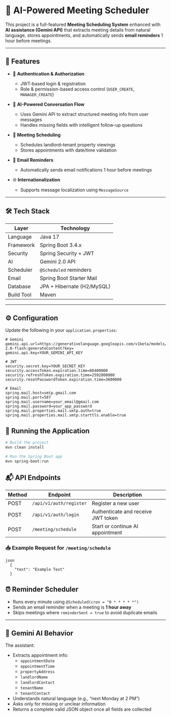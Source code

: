 # 🧠 AI-Powered Meeting Scheduler

This project is a full-featured **Meeting Scheduling System** enhanced with **AI assistance (Gemini API)** that extracts meeting details from natural language, stores appointments, and automatically sends **email reminders** 1 hour before meetings.

---

## 🚀 Features

- 🔐 **Authentication & Authorization**
    - JWT-based login & registration
    - Role & permission-based access control (`USER_CREATE`, `MANAGER_CREATE`)

- 💬 **AI-Powered Conversation Flow**
    - Uses Gemini API to extract structured meeting info from user messages
    - Handles missing fields with intelligent follow-up questions

- 📆 **Meeting Scheduling**
    - Schedules landlord–tenant property viewings
    - Stores appointments with date/time validation

- 📧 **Email Reminders**
    - Automatically sends email notifications 1 hour before meetings

- 🌐 **Internationalization**
    - Supports message localization using `MessageSource`

---

## 🛠️ Tech Stack

| Layer         | Technology                        |
|---------------|------------------------------------|
| Language      | Java 17                            |
| Framework     | Spring Boot 3.4.x                  |
| Security      | Spring Security + JWT              |
| AI            | Gemini 2.0 API                     |
| Scheduler     | `@Scheduled` reminders             |
| Email         | Spring Boot Starter Mail           |
| Database      | JPA + Hibernate (H2/MySQL)         |
| Build Tool    | Maven                              |

---

## ⚙️ Configuration

Update the following in your `application.properties`:

```properties
# Gemini
gemini.api.url=https://generativelanguage.googleapis.com/v1beta/models/gemini-2.0-flash:generateContent?key=
gemini.api.key=YOUR_GEMINI_API_KEY

# JWT
security.secret.key=YOUR_SECRET_KEY
security.accessToken.expiration.time=86400000
security.refreshToken.expiration.time=2592000000
security.resetPasswordToken.expiration.time=3600000

# Email
spring.mail.host=smtp.gmail.com
spring.mail.port=587
spring.mail.username=your_email@gmail.com
spring.mail.password=your_app_password
spring.mail.properties.mail.smtp.auth=true
spring.mail.properties.mail.smtp.starttls.enable=true

```
## 🧪 Running the Application

```bash
# Build the project
mvn clean install

# Run the Spring Boot app
mvn spring-boot:run

```

## 📬 API Endpoints

| Method | Endpoint                | Description                         |
|--------|-------------------------|-------------------------------------|
| POST   | `/api/v1/auth/register` | Register a new user                 |
| POST   | `/api/v1/auth/login`    | Authenticate and receive JWT token  |
| POST   | `/meeting/schedule`     | Start or continue AI appointment    |



### 📥 Example Request for `/meeting/schedule`

```
json
  {
    "text": "Example Text"
  }
```

## ⏰ Reminder Scheduler

- Runs every minute using `@Scheduled(cron = "0 * * * * *")`
- Sends an email reminder when a meeting is **1 hour away**
- Skips meetings where `reminderSent = true` to avoid duplicate emails

---

## 🧠 Gemini AI Behavior

The assistant:

- Extracts appointment info:
  - `appointmentDate`
  - `appointmentTime`
  - `propertyAddress`
  - `landlordName`
  - `landlordContact`
  - `tenantName`
  - `tenantContact`
- Understands natural language (e.g., “next Monday at 2 PM”)
- Asks only for missing or unclear information
- Returns a complete valid JSON object once all fields are collected
